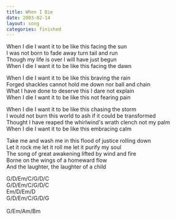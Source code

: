 ```yaml
---
title: When I Die
date: 2003-02-14
layout: song
categories: finished
---
```

When I die I want it to be like this facing the sun  
I was not born to fade away turn tail and run  
Though my life is over I will have just begun  
When I die I want it to be like this facing the dawn

When I die I want it to be like this braving the rain  
Forged shackles cannot hold me down nor ball and chain  
What I have done to deserve this I dare not explain  
When I die I want it to be like this not fearing pain

When I die I want it to be like this chasing the storm  
I would not burn this world to ash if it could be transformed  
Thought I have reaped the whirlwind's wrath clench not my palm  
When I die I want it to be like this embracing calm

Take me and wash me in this flood of justice rolling down  
Let it rock me let it roll me let it purify my soul  
The song of great awakening lifted by wind and fire  
Borne on the wings of a homeward flow  
And the laughter, the laughter of a child

<div class="chords">
  G/D/Em/C/G/D/C<br/>
  G/D/Em/C/G/D/C<br/>
  Em/D/Em/D<br/>
  G/D/Em/C/G/D/G<br/>
  <br/>
  G/Em/Am/Bm
</div>
